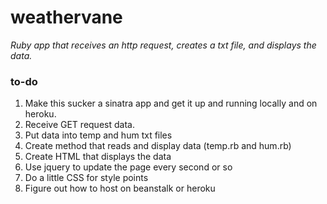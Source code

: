 # weathervane

*Ruby app that receives an http request, creates a txt file, and displays the data.*

### to-do
1. Make this sucker a sinatra app and get it up and running locally and on heroku.
2. Receive GET request data.
3. Put data into temp and hum txt files
4. Create method that reads and display data (temp.rb and hum.rb)
5. Create HTML that displays the data
6. Use jquery to update the page every second or so
7. Do a little CSS for style points
8. Figure out how to host on beanstalk or heroku
